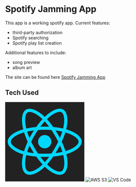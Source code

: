# Spotify Jamming App 
This app is a working spotify app.  Current features: 
- third-party authorization
- Spotify searching
- Spotify play list creation

Additional features to include: 
- song preview
- album art

The site can be found here [Spotify Jamming App](https://jamming-spotify.s3.amazonaws.com/index.html)

## Tech Used
![React](https://github.com/danbenton/projects/blob/master/jamming/assets/react.png "React JS")
![AWS S3](https://github.com/danbenton/projects/blob/master/jamming/assets/amazon-s3.png, "Amazon S3")
![VS Code](https://upload.wikimedia.org/wikipedia/commons/thumb/9/9a/Visual_Studio_Code_1.35_icon.svg/1200px-Visual_Studio_Code_1.35_icon.svg.png, "Visual Studio Code")
